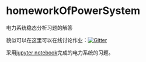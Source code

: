 # homeworkOfPowerSystem
电力系统稳态分析习题的解答

貌似可以在这里可以在线讨论作业：[![Gitter](https://badges.gitter.im/Join%20Chat.svg)](https://gitter.im/chengts95/homeworkOfPowerSystem?utm_source=badge&utm_medium=badge&utm_campaign=pr-badge)

采用[jupyter notebook](https://github.com/jupyter/notebook)完成的电力系统的习题。


